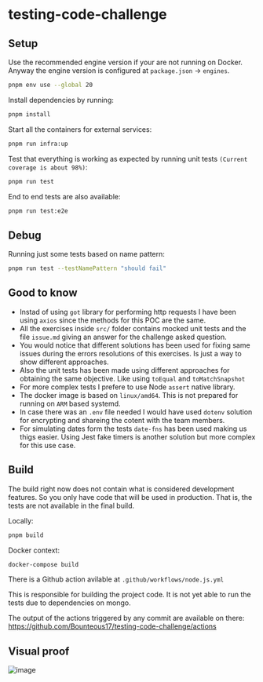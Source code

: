 # testing-code-challenge

## Setup

Use the recommended engine version if your are not running on Docker. Anyway the engine version is configured at `package.json` -> `engines`.
```bash
pnpm env use --global 20
```

Install dependencies by running:

```bash
pnpm install
```

Start all the containers for external services:
```bash
pnpm run infra:up
```

Test that everything is working as expected by running unit tests `(Current coverage is about 98%)`:

```bash
pnpm run test
```

End to end tests are also available:

```bash
pnpm run test:e2e
```

## Debug

Running just some tests based on name pattern:
```bash
pnpm run test --testNamePattern "should fail"
```

## Good to know

- Instad of using `got` library for performing http requests I have been using `axios` since the methods for this POC are the same.
- All the exercises inside `src/` folder contains mocked unit tests and the file `issue.md` giving an answer for the challenge asked question.
- You would notice that different solutions has been used for fixing same issues during the errors resolutions of this exercises. Is just a way to show different approaches.
- Also the unit tests has been made using different approaches for obtaining the same objective. Like using `toEqual` and `toMatchSnapshot`
- For more complex tests I prefere to use Node `assert` native library.
- The docker image is based on `linux/amd64`. This is not prepared for running on `ARM` based systemd.
- In case there was an `.env` file needed I would have used `dotenv` solution for encrypting and shareing the cotent with the team members.
- For simulating dates form the tests `date-fns` has been used making us thigs easier. Using Jest fake timers is another solution but more complex for this use case.

## Build

The build right now does not contain what is considered development features. So you only have code that will be used in production. That is, the tests are not available in the final build.

Locally:
```bash
pnpm build
```
Docker context:
```bash
docker-compose build
```

There is a Github action avilable at `.github/workflows/node.js.yml`

This is responsible for building the project code. It is not yet able to run the tests due to dependencies on mongo.

The output of the actions triggered by any commit are available on there: https://github.com/Bounteous17/testing-code-challenge/actions

## Visual proof

![image](https://github.com/Bounteous17/testing-code-challenge/assets/16175933/849703ed-1ad3-4f99-b307-6b5c77daf80c)

